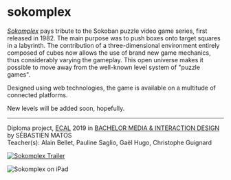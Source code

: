# sokomplex

*[Sokomplex](https://sokomplex.app)* pays tribute to the Sokoban puzzle video game series, first released in 1982. The main purpose was to push boxes onto target squares in a labyrinth. The contribution of a three-dimensional environment entirely composed of cubes now allows the use of brand new game mechanics, thus considerably varying the gameplay. This open universe makes it possible to move away from the well-known level system of "puzzle games".

Designed using web technologies, the game is available on a multitude of connected platforms.

New levels will be added soon, hopefully.

------
Diploma project, [ECAL](https://ecal.ch/en/100/homepage) 2019
in [BACHELOR MEDIA & INTERACTION DESIGN](https://ecal.ch/en/1103/studies/bachelor/media-interaction-design/presentation)
by SÉBASTIEN MATOS\
Teacher(s): Alain Bellet, Pauline Saglio, Gaël Hugo, Christophe Guignard

[![Sokomplex Trailer](https://ecal.ch/download/webmedia/068c830e8ad1b3f846ac5bd504be3d73_th4@2x.jpg/sokomplex-24176.jpg)](https://vimeo.com/361070000 "Sokomplex Trailer")

![Sokomplex on iPad](https://ecal.ch/download/webmedia/53d5e84b2d58297184c7b36bd5fe98b0_th4@2x.jpg/sokomplex-24177.jpg)
